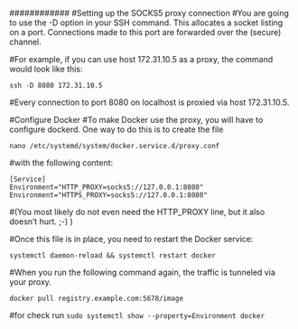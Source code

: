############
#Setting up the SOCKS5 proxy connection
#You are going to use the -D option in your SSH command. This allocates a socket listing on a port. Connections made to this port are forwarded over the (secure) channel.

#For example, if you can use host 172.31.10.5 as a proxy, the command would look like this:
```
ssh -D 8080 172.31.10.5
```
#Every connection to port 8080 on localhost is proxied via host 172.31.10.5.

#Configure Docker
#To make Docker use the proxy, you will have to configure dockerd. One way to do this is to create the file 
```
nano /etc/systemd/system/docker.service.d/proxy.conf 
```
#with the following content:

```
[Service]
Environment="HTTP_PROXY=socks5://127.0.0.1:8080"
Environment="HTTPS_PROXY=socks5://127.0.0.1:8080"
```
#(You most likely do not even need the HTTP_PROXY line, but it also doesn’t hurt. ;-) )

#Once this file is in place, you need to restart the Docker service:

```systemctl daemon-reload && systemctl restart docker```

#When you run the following command again, the traffic is tunneled via your proxy.

```docker pull registry.example.com:5678/image```

#for check run
```sudo systemctl show --property=Environment docker```
